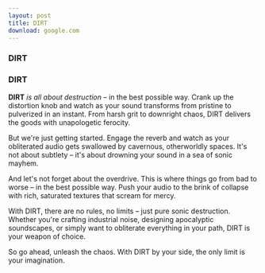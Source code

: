```yaml
---
layout: post
title: DIRT
download: google.com
---
```


### DIRT 

### DIRT 

**DIRT** *is all about destruction* – in the best possible way. Crank up the distortion knob and watch as your sound transforms from pristine to pulverized in an instant. From harsh grit to downright chaos, DIRT delivers the goods with unapologetic ferocity.

But we're just getting started. Engage the reverb and watch as your obliterated audio gets swallowed by cavernous, otherworldly spaces. It's not about subtlety – it's about drowning your sound in a sea of sonic mayhem.

And let's not forget about the overdrive. This is where things go from bad to worse – in the best possible way. Push your audio to the brink of collapse with rich, saturated textures that scream for mercy.

With DIRT, there are no rules, no limits – just pure sonic destruction. Whether you're crafting industrial noise, designing apocalyptic soundscapes, or simply want to obliterate everything in your path, DIRT is your weapon of choice.

So go ahead, unleash the chaos. With DIRT by your side, the only limit is your imagination.

